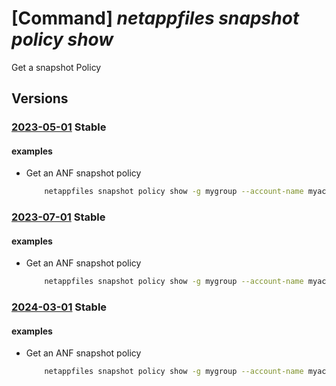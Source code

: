 # [Command] _netappfiles snapshot policy show_

Get a snapshot Policy

## Versions

### [2023-05-01](/Resources/mgmt-plane/L3N1YnNjcmlwdGlvbnMve30vcmVzb3VyY2Vncm91cHMve30vcHJvdmlkZXJzL21pY3Jvc29mdC5uZXRhcHAvbmV0YXBwYWNjb3VudHMve30vc25hcHNob3Rwb2xpY2llcy97fQ==/2023-05-01.xml) **Stable**

<!-- mgmt-plane /subscriptions/{}/resourcegroups/{}/providers/microsoft.netapp/netappaccounts/{}/snapshotpolicies/{} 2023-05-01 -->

#### examples

- Get an ANF snapshot policy
    ```bash
        netappfiles snapshot policy show -g mygroup --account-name myaccname --snapshot-policy-name mysnapshotpolicyname
    ```

### [2023-07-01](/Resources/mgmt-plane/L3N1YnNjcmlwdGlvbnMve30vcmVzb3VyY2Vncm91cHMve30vcHJvdmlkZXJzL21pY3Jvc29mdC5uZXRhcHAvbmV0YXBwYWNjb3VudHMve30vc25hcHNob3Rwb2xpY2llcy97fQ==/2023-07-01.xml) **Stable**

<!-- mgmt-plane /subscriptions/{}/resourcegroups/{}/providers/microsoft.netapp/netappaccounts/{}/snapshotpolicies/{} 2023-07-01 -->

#### examples

- Get an ANF snapshot policy
    ```bash
        netappfiles snapshot policy show -g mygroup --account-name myaccname --snapshot-policy-name mysnapshotpolicyname
    ```

### [2024-03-01](/Resources/mgmt-plane/L3N1YnNjcmlwdGlvbnMve30vcmVzb3VyY2Vncm91cHMve30vcHJvdmlkZXJzL21pY3Jvc29mdC5uZXRhcHAvbmV0YXBwYWNjb3VudHMve30vc25hcHNob3Rwb2xpY2llcy97fQ==/2024-03-01.xml) **Stable**

<!-- mgmt-plane /subscriptions/{}/resourcegroups/{}/providers/microsoft.netapp/netappaccounts/{}/snapshotpolicies/{} 2024-03-01 -->

#### examples

- Get an ANF snapshot policy
    ```bash
        netappfiles snapshot policy show -g mygroup --account-name myaccname --snapshot-policy-name mysnapshotpolicyname
    ```
